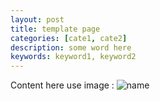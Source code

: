 ```yaml
---
layout: post
title: template page
categories: [cate1, cate2]
description: some word here
keywords: keyword1, keyword2
---
```


Content here
use image  : ![name](/images/$PATHS)
